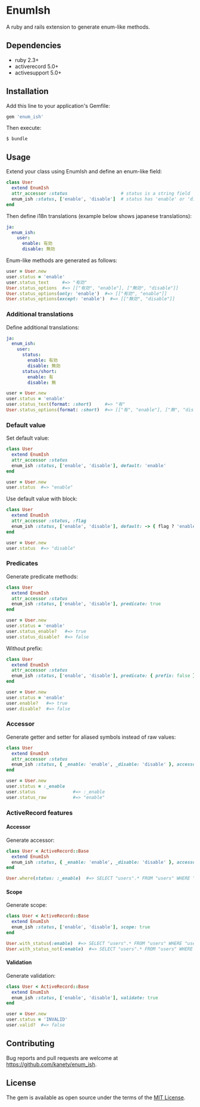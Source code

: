 # EnumIsh

A ruby and rails extension to generate enum-like methods.

## Dependencies

* ruby 2.3+
* activerecord 5.0+
* activesupport 5.0+

## Installation

Add this line to your application's Gemfile:

```ruby
gem 'enum_ish'
```

Then execute:

    $ bundle

## Usage

Extend your class using EnumIsh and define an enum-like field:

```ruby
class User
  extend EnumIsh
  attr_accessor :status                    # status is a string field
  enum_ish :status, ['enable', 'disable']  # status has 'enable' or 'disable'
end
```

Then define i18n translations (example below shows japanese translations):

```yaml
ja:
  enum_ish:
    user:
      enable: 有効
      disable: 無効
```

Enum-like methods are generated as follows:

```ruby
user = User.new
user.status = 'enable'
user.status_text     #=> "有効"
User.status_options  #=> [["有効", "enable"], ["無効", "disable"]]
User.status_options(only: 'enable')  #=> [["有効", "enable"]]
User.status_options(except: 'enable')  #=> [["無効", "disable"]]
```

### Additional translations

Define additional translations:

```yaml
ja:
  enum_ish:
    user:
      status:
        enable: 有効
        disable: 無効
      status/short:
        enable: 有
        disable: 無
```

```ruby
user = User.new
user.status = 'enable'
user.status_text(format: :short)     #=> "有"
User.status_options(format: :short)  #=> [["有", "enable"], ["無", "disable"]]
```

### Default value

Set default value:

```ruby
class User
  extend EnumIsh
  attr_accessor :status
  enum_ish :status, ['enable', 'disable'], default: 'enable'
end

user = User.new
user.status  #=> "enable"
```

Use default value with block:

```ruby
class User
  extend EnumIsh
  attr_accessor :status, :flag
  enum_ish :status, ['enable', 'disable'], default: -> { flag ? 'enable' : 'disable' }
end

user = User.new
user.status  #=> "disable"
```

### Predicates

Generate predicate methods:

```ruby
class User
  extend EnumIsh
  attr_accessor :status
  enum_ish :status, ['enable', 'disable'], predicate: true
end

user = User.new
user.status = 'enable'
user.status_enable?   #=> true
user.status_disable?  #=> false
```

Without prefix:

```ruby
class User
  extend EnumIsh
  attr_accessor :status
  enum_ish :status, ['enable', 'disable'], predicate: { prefix: false }
end

user = User.new
user.status = 'enable'
user.enable?   #=> true
user.disable?  #=> false
```

### Accessor

Generate getter and setter for aliased symbols instead of raw values:

```ruby
class User
  extend EnumIsh
  attr_accessor :status
  enum_ish :status, { _enable: 'enable', _disable: 'disable' }, accessor: true
end

user = User.new
user.status = :_enable
user.status              #=> :_enable
user.status_raw          #=> "enable"
```

### ActiveRecord features

#### Accessor

Generate accessor:

```ruby
class User < ActiveRecord::Base
  extend EnumIsh
  enum_ish :status, { _enable: 'enable', _disable: 'disable' }, accessor: true
end

User.where(status: :_enable)  #=> SELECT "users".* FROM "users" WHERE "users"."status" = "enable"
```

#### Scope

Generate scope:

```ruby
class User < ActiveRecord::Base
  extend EnumIsh
  enum_ish :status, ['enable', 'disable'], scope: true
end

User.with_status(:enable)  #=> SELECT "users".* FROM "users" WHERE "users"."status" = "enable"
User.with_status_not(:enable)  #=> SELECT "users".* FROM "users" WHERE "users"."status" != 'enable'
```

#### Validation

Generate validation:

```ruby
class User < ActiveRecord::Base
  extend EnumIsh
  enum_ish :status, ['enable', 'disable'], validate: true
end

user = User.new
user.status = 'INVALID'
user.valid?  #=> false
```

## Contributing

Bug reports and pull requests are welcome at https://github.com/kanety/enum_ish.

## License

The gem is available as open source under the terms of the [MIT License](http://opensource.org/licenses/MIT).
